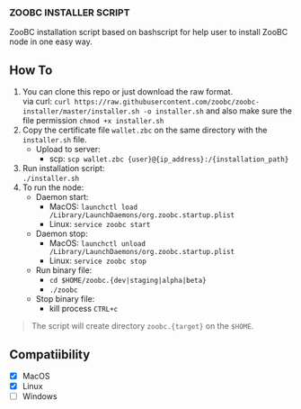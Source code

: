 ### ZOOBC INSTALLER SCRIPT

ZooBC installation script based on bashscript for help user to install ZooBC node in one easy way.

## How To
1. You can clone this repo or just download the raw format.
   <br>via curl: `curl https://raw.githubusercontent.com/zoobc/zoobc-installer/master/installer.sh -o installer.sh` and also make sure the file permission `chmod +x installer.sh`
2. Copy the certificate file `wallet.zbc` on the same directory with the `installer.sh` file.
   - Upload to server:
       - scp: `scp wallet.zbc {user}@{ip_address}:/{installation_path}`
3. Run installation script:
    <br>`./installer.sh`
4. To run the node:
   - Daemon start:
      - MacOS: `launchctl load /Library/LaunchDaemons/org.zoobc.startup.plist`
      - Linux: `service zoobc start`
   - Daemon stop:
      - MacOS: `launchctl unload /Library/LaunchDaemons/org.zoobc.startup.plist`
      - Linux: `service zoobc stop`
    - Run binary file:
      - `cd $HOME/zoobc.{dev|staging|alpha|beta}`
      - `./zoobc`
    - Stop binary file:
      - kill process `CTRL+c`
> The script will create directory `zoobc.{target}` on the `$HOME`.

## Compatiibility
- [x] MacOS
- [x] Linux
- [ ] Windows 